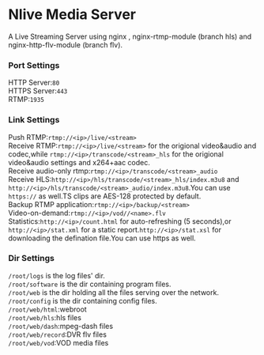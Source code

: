 # Nlive Media Server  
A Live Streaming Server using nginx , nginx-rtmp-module (branch hls) and nginx-http-flv-module (branch flv).  

### Port Settings  
HTTP Server:`80`  
HTTPS Server:`443`  
RTMP:`1935`  

### Link Settings
Push RTMP:`rtmp://<ip>/live/<stream>`  
Receive RTMP:`rtmp://<ip>/live/<stream>` for the origional video&audio and codec,while `rtmp://<ip>/transcode/<stream>_hls` for the origional video&audio settings and x264+aac codec.  
Receive audio-only rtmp:`rtmp://<ip>/transcode/<stream>_audio`  
Receive HLS:`http://<ip>/hls/transcode/<stream>_hls/index.m3u8` and `http://<ip>/hls/transcode/<stream>_audio/index.m3u8`.You can use `https://` as well.TS clips are AES-128 protected by default.  
Backup RTMP application:`rtmp://<ip>/backup/<stream>`  
Video-on-demand:`rtmp://<ip>/vod//<name>.flv`  
Statistics:`http://<ip>/count.html` for auto-refreshing (5 seconds),or `http://<ip>/stat.xml` for a static report.`http://<ip>/stat.xsl` for downloading the defination file.You can use https as well.

### Dir Settings  
`/root/logs` is the log files' dir.  
`/root/software` is the dir containing program files.  
`/root/web` is the dir holding all the files serving over the network.  
`/root/config` is the dir containing config files.  
`/root/web/html`:webroot  
`/root/web/hls`:hls files  
`/root/web/dash`:mpeg-dash files  
`/root/web/record`:DVR flv files  
`/root/web/vod`:VOD media files